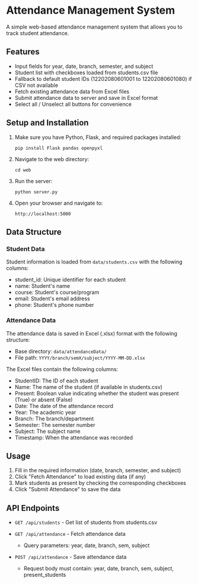 # Attendance Management System

A simple web-based attendance management system that allows you to track student attendance.

## Features

- Input fields for year, date, branch, semester, and subject
- Student list with checkboxes loaded from students.csv file
- Fallback to default student IDs (12202080601001 to 12202080601080) if CSV not available
- Fetch existing attendance data from Excel files
- Submit attendance data to server and save in Excel format
- Select all / Unselect all buttons for convenience

## Setup and Installation

1. Make sure you have Python, Flask, and required packages installed:
   ```
   pip install Flask pandas openpyxl
   ```

2. Navigate to the web directory:
   ```
   cd web
   ```

3. Run the server:
   ```
   python server.py
   ```

4. Open your browser and navigate to:
   ```
   http://localhost:5000
   ```

## Data Structure

### Student Data
Student information is loaded from `data/students.csv` with the following columns:
- student_id: Unique identifier for each student
- name: Student's name
- course: Student's course/program
- email: Student's email address
- phone: Student's phone number

### Attendance Data
The attendance data is saved in Excel (.xlsx) format with the following structure:
- Base directory: `data/attendanceData/`
- File path: `YYYY/branch/semX/subject/YYYY-MM-DD.xlsx`

The Excel files contain the following columns:
- StudentID: The ID of each student
- Name: The name of the student (if available in students.csv)
- Present: Boolean value indicating whether the student was present (True) or absent (False)
- Date: The date of the attendance record
- Year: The academic year
- Branch: The branch/department
- Semester: The semester number
- Subject: The subject name
- Timestamp: When the attendance was recorded

## Usage

1. Fill in the required information (date, branch, semester, and subject)
2. Click "Fetch Attendance" to load existing data (if any)
3. Mark students as present by checking the corresponding checkboxes
4. Click "Submit Attendance" to save the data

## API Endpoints

- `GET /api/students` - Get list of students from students.csv

- `GET /api/attendance` - Fetch attendance data
  - Query parameters: year, date, branch, sem, subject
  
- `POST /api/attendance` - Save attendance data
  - Request body must contain: year, date, branch, sem, subject, present_students 